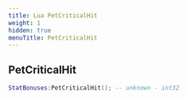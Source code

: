 ```yaml
---
title: Lua PetCriticalHit
weight: 1
hidden: true
menuTitle: PetCriticalHit
---
```

## PetCriticalHit
```lua
StatBonuses:PetCriticalHit(); -- unknown - int32
```